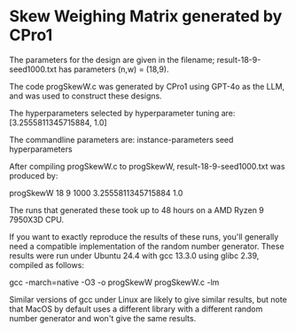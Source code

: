 # Skew Weighing Matrix generated by CPro1
The parameters for the design are given in the filename; result-18-9-seed1000.txt has parameters (n,w) = (18,9).

The code progSkewW.c was generated by CPro1 using GPT-4o as the LLM, and was used to construct these designs.

The hyperparameters selected by hyperparameter tuning are: [3.2555811345715884, 1.0]

The commandline parameters are: instance-parameters seed hyperparameters

After compiling progSkewW.c to progSkewW, result-18-9-seed1000.txt was produced by:

progSkewW 18 9 1000 3.2555811345715884 1.0

The runs that generated these took up to 48 hours on a AMD Ryzen 9 7950X3D CPU.

If you want to exactly reproduce the results of these runs, you'll generally need a compatible implementation of the random number generator.  These results were run under Ubuntu 24.4 with gcc 13.3.0 using glibc 2.39, compiled as follows:

gcc -march=native -O3 -o progSkewW progSkewW.c -lm

Similar versions of gcc under Linux are likely to give similar results, but note that MacOS by default uses a different library with a different random number generator and won't give the same results.

